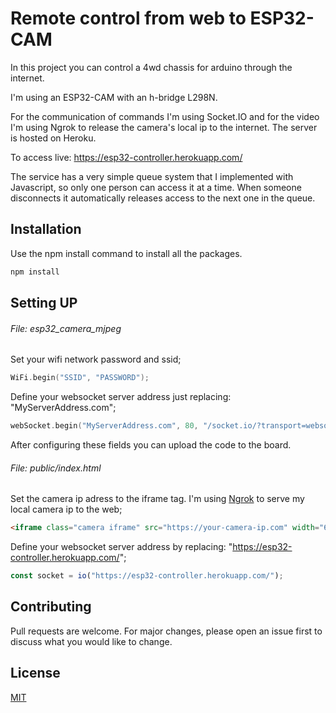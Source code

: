# Remote control from web to ESP32-CAM

In this project you can control a 4wd chassis for arduino through the internet.

I'm using an ESP32-CAM with an h-bridge L298N.

For the communication of commands I'm using Socket.IO and for the video I'm using Ngrok to release the camera's local ip to the internet. The server is hosted on Heroku.

To access live: https://esp32-controller.herokuapp.com/

The service has a very simple queue system that I implemented with Javascript, so only one person can access it at a time. When someone disconnects it automatically releases access to the next one in the queue.

## Installation

Use the npm install command to install all the packages.

```bash
npm install
```

## Setting UP

###### File: esp32_camera_mjpeg

Set your wifi network password and ssid;
```c++
WiFi.begin("SSID", "PASSWORD");

```
Define your websocket server address just replacing: "MyServerAddress.com";
```c++
webSocket.begin("MyServerAddress.com", 80, "/socket.io/?transport=websocket");

```
After configuring these fields you can upload the code to the board.

###### File: public/index.html

Set the camera ip adress to the iframe tag.
I'm using [Ngrok](https://ngrok.com/) to serve my local camera ip to the web;
```html
<iframe class="camera iframe" src="https://your-camera-ip.com" width="640px" height="480px"></iframe>

```
Define your websocket server address by replacing: "https://esp32-controller.herokuapp.com/";
```javascript
const socket = io("https://esp32-controller.herokuapp.com/");

```

## Contributing
Pull requests are welcome. For major changes, please open an issue first to discuss what you would like to change.

## License
[MIT](https://choosealicense.com/licenses/mit/)
